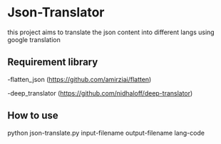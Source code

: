 # Json-Translator
this project aims to translate the json content into different langs using google translation

## Requirement library
-flatten_json (https://github.com/amirziai/flatten)

-deep_translator (https://github.com/nidhaloff/deep-translator)

## How to use
python json-translate.py input-filename output-filename lang-code
